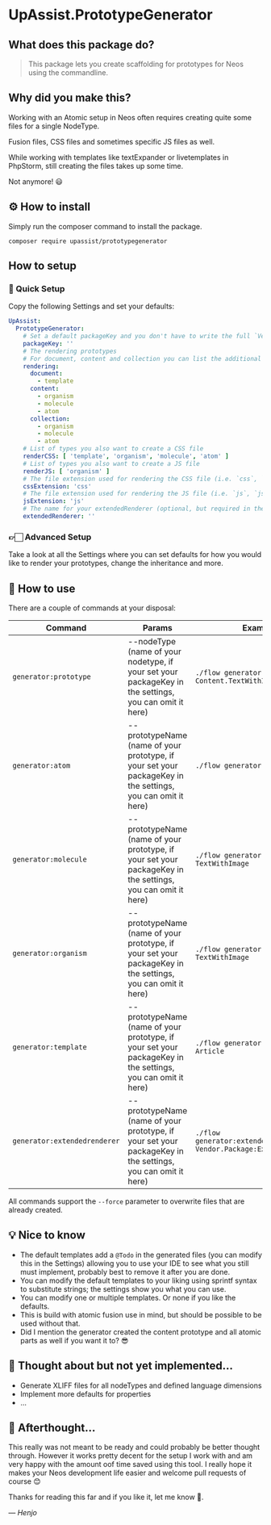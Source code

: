# UpAssist.PrototypeGenerator

## What does this package do?

> This package lets you create scaffolding for prototypes for Neos using the commandline.

## Why did you make this?

Working with an Atomic setup in Neos often requires creating quite some files for a single NodeType.

Fusion files, CSS files and sometimes specific JS files as well.

While working with templates like textExpander or livetemplates in PhpStorm, still creating the files takes up some
time.

Not anymore! 😃

## ⚙️ How to install

Simply run the composer command to install the package.

```composer require upassist/prototypegenerator```

## How to setup

### 🚀 Quick Setup

Copy the following Settings and set your defaults:

```yaml
UpAssist:
  PrototypeGenerator:
    # Set a default packageKey and you don't have to write the full `Vendor.Package` prefix every time  (but you still can) (optional)
    packageKey: ''
    # The rendering prototypes
    # For document, content and collection you can list the additional prototypes to render
    rendering:
      document:
        - template
      content:
        - organism
        - molecule
        - atom
      collection:
        - organism
        - molecule
        - atom
    # List of types you also want to create a CSS file
    renderCSS: [ 'template', 'organism', 'molecule', 'atom' ]
    # List of types you also want to create a JS file
    renderJS: [ 'organism' ]
    # The file extension used for rendering the CSS file (i.e. `css`, `scss`, `sass`, `less`)
    cssExtension: 'css'
    # The file extension used for rendering the JS file (i.e. `js`, `jsx`)
    jsExtension: 'js'
    # The name for your extendedRenderer (optional, but required in the default setup since the default templates use this)
    extendedRenderer: ''
```

### 👉🏻 Advanced Setup

Take a look at all the Settings where you can set defaults for how you would like to render your prototypes, change the inheritance and more.

## 📘 How to use

There are a couple of commands at your disposal:

| Command | Params | Example |
| --- | --- | --- |
| `generator:prototype` | --nodeType (name of your nodetype, if your set your packageKey in the settings, you can omit it here) | `./flow generator:prototype Content.TextWithImage` |
| `generator:atom` | --prototypeName (name of your prototype, if your set your packageKey in the settings, you can omit it here) | `./flow generator:atom Text` |
| `generator:molecule` | --prototypeName (name of your prototype, if your set your packageKey in the settings, you can omit it here) | `./flow generator:molecule TextWithImage` |
| `generator:organism` | --prototypeName (name of your prototype, if your set your packageKey in the settings, you can omit it here) | `./flow generator:organism TextWithImage` |
| `generator:template` | --prototypeName (name of your prototype, if your set your packageKey in the settings, you can omit it here) | `./flow generator:template Article` |
| `generator:extendedrenderer` | --prototypeName (name of your prototype, if your set your packageKey in the settings, you can omit it here) | `./flow generator:extendedrenderer Vendor.Package:ExtendedRenderer` |

All commands support the `--force` parameter to overwrite files that are already created.

## 💡 Nice to know
- The default templates add a `@Todo` in the generated files (you can modify this in the Settings) allowing you to use your IDE to see what you still must implement, probably best to remove it after you are done.
- You can modify the default templates to your liking using sprintf syntax to substitute strings; the settings show you what you can use.
- You can modify one or multiple templates. Or none if you like the defaults.
- This is build with atomic fusion use in mind, but should be possible to be used without that.
- Did I mention the generator created the content prototype and all atomic parts as well if you want it to? 😎

## 🧠 Thought about but not yet implemented...
- Generate XLIFF files for all nodeTypes and defined language dimensions
- Implement more defaults for properties
- ...

## 🤔 Afterthought...
This really was not meant to be ready and could probably be better thought through. However it works pretty decent for the setup I work with and am very happy with the amount oof time saved using this tool.
I really hope it makes your Neos development life easier and welcome pull requests of course 😊

Thanks for reading this far and if you like it, let me know 🙂.

— _Henjo_
